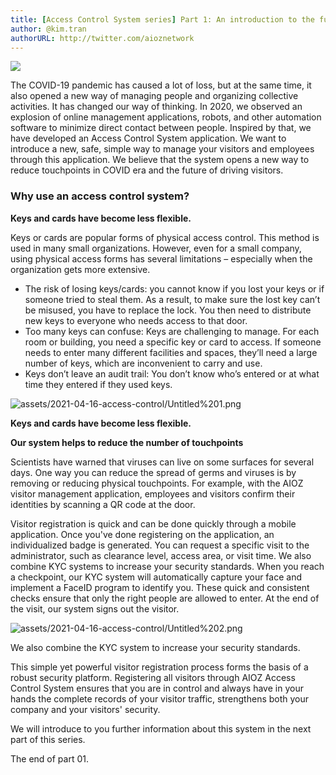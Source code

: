 ```yaml
---
title: [Access Control System series] Part 1: An introduction to the future.
author: @kim.tran
authorURL: http://twitter.com/aioznetwork
---
```

![](assets/2021-04-16-access-control/Untitled.png)
<!--truncate-->

The COVID-19 pandemic has caused a lot of loss, but at the same time, it also opened a new way of managing people and organizing collective activities. It has changed our way of thinking. In 2020, we observed an explosion of online management applications, robots, and other automation software to minimize direct contact between people. Inspired by that, we have developed an Access Control System application. We want to introduce a new, safe, simple way to manage your visitors and employees through this application. We believe that the system opens a new way to reduce touchpoints in COVID era and the future of driving visitors.

### **Why use an access control system?**

**Keys and cards have become less flexible.**

Keys or cards are popular forms of physical access control. This method is used in many small organizations. However, even for a small company, using physical access forms has several limitations – especially when the organization gets more extensive.

- The risk of losing keys/cards: you cannot know if you lost your keys or if someone tried to steal them. As a result, to make sure the lost key can’t be misused, you have to replace the lock. You then need to distribute new keys to everyone who needs access to that door.
- Too many keys can confuse: Keys are challenging to manage. For each room or building, you need a specific key or card to access. If someone needs to enter many different facilities and spaces, they’ll need a large number of keys, which are inconvenient to carry and use.
- Keys don’t leave an audit trail: You don’t know who’s entered or at what time they entered if they used keys.

![assets/2021-04-16-access-control/Untitled%201.png](assets/2021-04-16-access-control/Untitled%201.png)

**Keys and cards have become less flexible.**

**Our system helps to reduce the number of touchpoints**

Scientists have warned that viruses can live on some surfaces for several days. One way you can reduce the spread of germs and viruses is by removing or reducing physical touchpoints. For example, with the AIOZ visitor management application, employees and visitors confirm their identities by scanning a QR code at the door.

Visitor registration is quick and can be done quickly through a mobile application. Once you've done registering on the application, an individualized badge is generated. You can request a specific visit to the administrator, such as clearance level, access area, or visit time. We also combine KYC systems to increase your security standards. When you reach a checkpoint, our KYC system will automatically capture your face and implement a FaceID program to identify you. These quick and consistent checks ensure that only the right people are allowed to enter. At the end of the visit, our system signs out the visitor.

![assets/2021-04-16-access-control/Untitled%202.png](assets/2021-04-16-access-control/Untitled%202.png)

We also combine the KYC system to increase your security standards.

This simple yet powerful visitor registration process forms the basis of a robust security platform. Registering all visitors through AIOZ Access Control System ensures that you are in control and always have in your hands the complete records of your visitor traffic, strengthens both your company and your visitors' security.

We will introduce to you further information about this system in the next part of this series.

The end of part 01.

